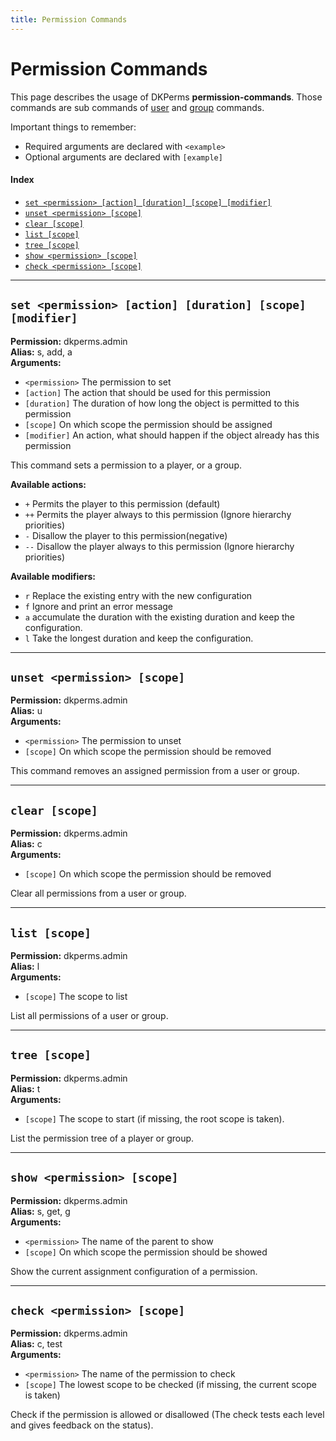 ```yaml
---
title: Permission Commands
---
```


# Permission Commands

This page describes the usage of DKPerms **permission-commands**. Those commands are sub commands of [user](user-commands.md) and
[group](group-commands.md) commands.

Important things to remember:

* Required arguments are declared with ```<example>```
* Optional arguments are declared with ```[example]```

#### Index

* [```set <permission> [action] [duration] [scope] [modifier]```](#set-permission-action-duration-scope-modifier)
* [```unset <permission> [scope]```](#unset-permission-scope)
* [```clear [scope]```](#clear-scope)
* [```list [scope]```](#list-scope)
* [```tree [scope]```](#tree-scope)
* [```show <permission> [scope]```](#show-permission-scope)
* [```check <permission> [scope]```](#check-permission-scope)


***

## **```set <permission> [action] [duration] [scope] [modifier]```**

**Permission:** dkperms.admin<br/>
**Alias:** s, add, a <br/>
**Arguments:**

* `<permission>` The permission to set
* `[action]` The action that should be used for this permission
* `[duration]` The duration of how long the object is permitted to this permission
* `[scope]` On which scope the permission should be assigned
* `[modifier]` An action, what should happen if the object already has this permission

This command sets a permission to a player, or a group.

**Available actions:**

* `+` Permits the player to this permission (default)
* `++` Permits the player always to this permission (Ignore hierarchy priorities)
* `-` Disallow the player to this permission(negative)
* `--` Disallow the player always to this permission (Ignore hierarchy priorities)

**Available modifiers:**

* `r` Replace the existing entry with the new configuration
* `f` Ignore and print an error message
* `a` accumulate the duration with the existing duration and keep the configuration.
* `l` Take the longest duration and keep the configuration.

***

## **```unset <permission> [scope]```**

**Permission:** dkperms.admin<br/>
**Alias:** u <br/>
**Arguments:**

* `<permission>` The permission to unset
* `[scope]` On which scope the permission should be removed

This command removes an assigned permission from a user or group.


***

## **```clear [scope]```**

**Permission:** dkperms.admin<br/>
**Alias:** c <br/>
**Arguments:**

* `[scope]` On which scope the permission should be removed

Clear all permissions from a user or group.

***

## **```list [scope]```**

**Permission:** dkperms.admin<br/>
**Alias:** l <br/>
**Arguments:**

* `[scope]` The scope to list

List all permissions of a user or group.

***

## **```tree [scope]```**

**Permission:** dkperms.admin<br/>
**Alias:** t <br/>
**Arguments:**

* `[scope]` The scope to start (if missing, the root scope is taken).

List the permission tree of a player or group.

***

## **```show <permission> [scope]```**

**Permission:** dkperms.admin<br/>
**Alias:** s, get, g <br/>
**Arguments:**

* `<permission>` The name of the parent to show
* `[scope]` On which scope the permission should be showed

Show the current assignment configuration of a permission.

***

## **```check <permission> [scope]```**

**Permission:** dkperms.admin<br/>
**Alias:** c, test <br/>
**Arguments:**

* `<permission>` The name of the permission to check
* `[scope]` The lowest scope to be checked (if missing, the current scope is taken)

Check if the permission is allowed or disallowed (The check tests each level and gives feedback on the status).
